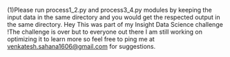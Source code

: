 (1)Please run process1_2.py and process3_4.py modules by keeping the input data in the same directory and you would get the respected output in the same directory.
Hey This was part of my Insight Data Science challenge !The challenge is over but to everyone out there I am still working on optimizing it to learn more so feel free to ping me at venkatesh.sahana1606@gmail.com for suggestions.
